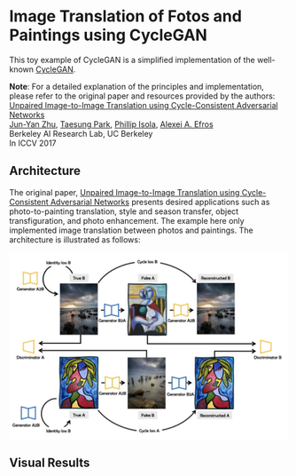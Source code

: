 # Image Translation of Fotos and Paintings using CycleGAN
This toy example of CycleGAN is a simplified implementation of the well-known [CycleGAN](https://github.com/junyanz/CycleGAN).

**Note**: For a detailed explanation of the principles and implementation, please refer to the original paper and resources provided by the authors: <br />
[Unpaired Image-to-Image Translation using Cycle-Consistent Adversarial Networks](https://junyanz.github.io/CycleGAN/) <br />
[Jun-Yan Zhu](https://people.eecs.berkeley.edu/~junyanz/), [Taesung Park](https://taesung.me/), [Phillip Isola](http://web.mit.edu/phillipi/), [Alexei A. Efros](https://people.eecs.berkeley.edu/~efros/) <br />
Berkeley AI Research Lab, UC Berkeley <br />
In ICCV 2017 <br />

## Architecture
The original paper, [Unpaired Image-to-Image Translation using Cycle-Consistent Adversarial Networks](https://ieeexplore.ieee.org/document/8237506) presents desired applications such as photo-to-painting translation, style and season transfer, object transfiguration, and photo enhancement. The example here only implemented image translation between photos and paintings. The architecture is illustrated as follows:
<p align="center">
  <img src="https://github.com/keerfish/Cycle-GAN/blob/main/imgs/test.jpg" align="center" width="750px"/>
</p>

## Visual Results

